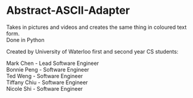 # Abstract-ASCII-Adapter
Takes in pictures and videos and creates the same thing in coloured text form.  
Done in Python  

Created by University of Waterloo first and second year CS students:  

Mark Chen - Lead Software Engineer  
Bonnie Peng - Software Engineer  
Ted Weng - Software Engineer  
Tiffany Chiu - Software Engineer  
Nicole Shi - Software Engineer